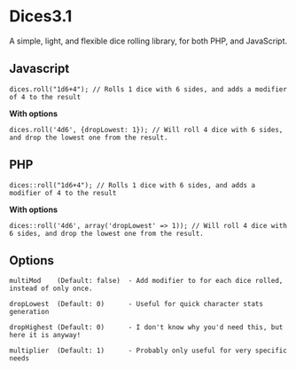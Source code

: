 Dices3.1
==============

A simple, light, and flexible dice rolling library, for both PHP, and JavaScript.


Javascript
--------------

	dices.roll("1d6+4"); // Rolls 1 dice with 6 sides, and adds a modifier of 4 to the result

**With options**

	dices.roll('4d6', {dropLowest: 1}); // Will roll 4 dice with 6 sides, and drop the lowest one from the result.

PHP
--------------

	dices::roll("1d6+4"); // Rolls 1 dice with 6 sides, and adds a modifier of 4 to the result

**With options**

	dices::roll('4d6', array('dropLowest' => 1)); // Will roll 4 dice with 6 sides, and drop the lowest one from the result.



Options
--------------

	multiMod    (Default: false)  - Add modifier to for each dice rolled, instead of only once.

	dropLowest  (Default: 0)      - Useful for quick character stats generation

	dropHighest (Default: 0)      - I don't know why you'd need this, but here it is anyway!

	multiplier  (Default: 1)      - Probably only useful for very specific needs
